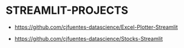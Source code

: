 # STREAMLIT-PROJECTS

- https://github.com/cjfuentes-datascience/Excel-Plotter-Streamlit

- https://github.com/cjfuentes-datascience/Stocks-Streamlit
